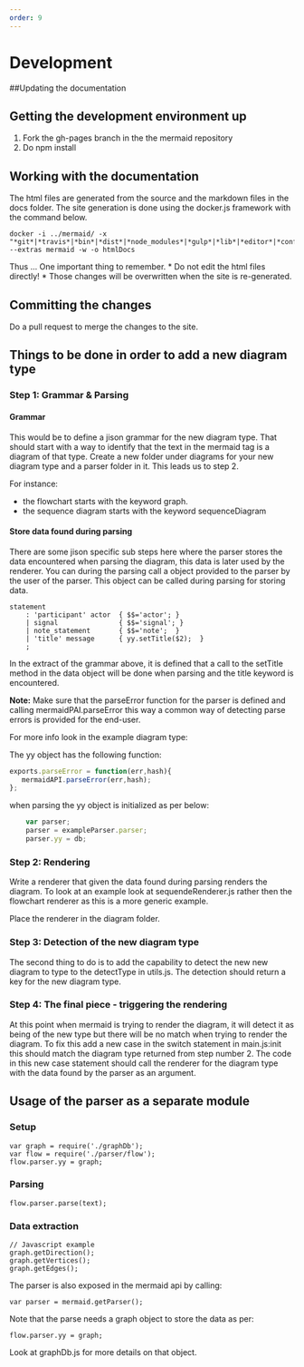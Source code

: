 ```yaml
---
order: 9
---
```

# Development

##Updating the documentation

## Getting the development environment up
1. Fork the gh-pages branch in the the mermaid repository
2. Do npm install

## Working with the documentation

The html files are generated from the source and the markdown files in the docs folder. The site generation is done
using the docker.js framework with the command below.

```
docker -i ../mermaid/ -x "*git*|*travis*|*bin*|*dist*|*node_modules*|*gulp*|*lib*|*editor*|*conf*|*scripts*|*test*|*htmlDocs*" --extras mermaid -w -o htmlDocs
```

Thus ... One important thing to remember. * Do not edit the html files directly! * Those changes will be overwritten
when the site is re-generated.

## Committing the changes

Do a pull request to merge the changes to the site.

## Things to be done in order to add a new diagram type
### Step 1: Grammar & Parsing
#### Grammar
This would be to define a jison grammar for the new diagram type. That should start with a way to identify that the text in the mermaid tag is a diagram of that type. Create a new folder under diagrams for your new diagram type and a parser folder in it. This leads us to step 2.

For instance:

* the flowchart starts with the keyword graph.
* the sequence diagram starts with the keyword sequenceDiagram

#### Store data found during parsing
There are some jison specific sub steps here where the parser stores the data encountered when parsing the diagram, this data is later used by the renderer. You can during the parsing call a object provided to the parser by the user of the parser. This object can be called during parsing for storing data.

```
statement
	: 'participant' actor  { $$='actor'; }
	| signal               { $$='signal'; }
	| note_statement       { $$='note';  }
	| 'title' message      { yy.setTitle($2);  }
	;
```

In the extract of the grammar above, it is defined that a call to the setTitle method in the data object will be done when parsing and the title keyword is encountered.

**Note:** Make sure that the parseError function for the parser is defined and calling mermaidPAI.parseError this way a common way of detecting parse errors is provided for the end-user.

For more info look in the example diagram type:

The yy object has the following function:
```javascript
exports.parseError = function(err,hash){
   mermaidAPI.parseError(err,hash);
};
```

when parsing the yy object is initialized as per below:
```javascript
    var parser;
    parser = exampleParser.parser;
    parser.yy = db;
```

### Step 2: Rendering
Write a renderer that given the data found during parsing renders the diagram. To look at an example look at sequendeRenderer.js rather then the flowchart renderer as this is a more generic example.

Place the renderer in the diagram folder.

### Step 3: Detection of the new diagram type
The second thing to do is to add the capability to detect the new new diagram to type to the detectType in utils.js. The detection should return a key for the new diagram type.

### Step 4: The final piece - triggering the rendering
At this point when mermaid is trying to render the diagram, it will detect it as being of the new type but there will be no match when trying to render the diagram. To fix this add a new case in the switch statement in main.js:init this should match the diagram type returned from step number 2. The code in this new case statement should call the renderer for the diagram type with the data found by the parser as an argument.

## Usage of the parser as a separate module

### Setup
```
var graph = require('./graphDb');
var flow = require('./parser/flow');
flow.parser.yy = graph;
```

### Parsing

```
flow.parser.parse(text);
```

### Data extraction

```
// Javascript example
graph.getDirection();
graph.getVertices();
graph.getEdges();
```

The parser is also exposed in the mermaid api by calling:
```
var parser = mermaid.getParser();
```
Note that the parse needs a graph object to store the data as per:
```
flow.parser.yy = graph;
```

Look at graphDb.js for more details on that object.